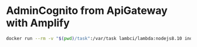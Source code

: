 # AdminCognito from ApiGateway with Amplify

```bash
docker run --rm -v "$(pwd)/task":/var/task lambci/lambda:nodejs8.10 index.handler $(printf '%s' $(cat data.json))
```
